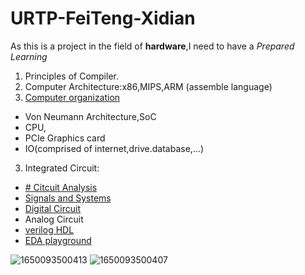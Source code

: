 # URTP-FeiTeng-Xidian
As this is a project in the field of **hardware**,I need to have a _Prepared Learning_

1. Principles of Compiler.
1. Computer Architecture:x86,MIPS,ARM (assemble language)
2. [Computer organization](https://www.coursera.org/learn/jisuanji-zucheng?)
- Von Neumann Architecture,SoC
- CPU,
- PCIe Graphics card
- IO(comprised of internet,drive.database,...)
3. Integrated Circuit:
- [# Citcuit Analysis](https://www.khanacademy.org/science/electrical-engineering/ee-circuit-analysis-topic)
- [Signals and Systems](https://www.tutorialspoint.com/signals_and_systems/index.htm)
- [Digital Circuit](https://www.tutorialspoint.com/digital_circuits/digital_combinational_circuits.htm)
- Analog Circuit
- [verilog HDL](https://hdlbits.01xz.net/wiki/Main_Page)
- [EDA playground](https://www.edaplayground.com/)


![1650093500413](https://user-images.githubusercontent.com/94885426/163666367-e095df95-682e-4424-bde6-e28f776d9a0f.jpg)
![1650093500407](https://user-images.githubusercontent.com/94885426/163666370-b804d586-ecc9-4cba-9d70-1b3bbaf3da00.jpg)
